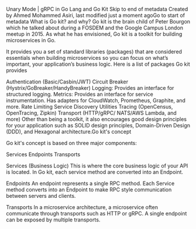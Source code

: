 Unary Mode | gRPC in Go Lang and Go Kit
Skip to end of metadata
Created by Ahmed Mohammed Asiri, last modified just a moment agoGo to start of metadata
What is Go kit? and why?
Go kit is the brain child of Peter Bourgon which he talked about during a FOSDEM and the Google Campus London meetup in 2015. As what he has envisioned, Go kit is a toolkit for building microservices in Go.

It provides you a set of standard libraries (packages) that are considered essentials when building microservices so you can focus on what’s important, your application’s business logic. Here is a list of packages Go kit provides

Authentication (Basic/Casbin/JWT)
Circuit Breaker (Hystrix/GoBreaker/HandyBreaker)
Logging: Provides an interface for structured logging.
Metrics: Provides an interface for service instrumentation. Has adapters for CloudWatch, Prometheus, Graphite, and more.
Rate Limiting
Service Discovery Utilities
Tracing (OpenCensus, OpenTracing, Zipkin)
Transport (HTTP/gRPC/ NATS/AWS Lambda, and more)
Other than being a toolkit, it also encourages good design principles for your application such as SOLID design principles, Domain-Driven Design (DDD), and Hexagonal architecture.Go kit's concept

Go kit's concept is based on three major components:

Services
Endpoints
Transports

Services (Business Logic)
This is where the core business logic of your API is located. In Go kit, each service method are converted into an Endpoint.

Endpoints
An endpoint represents a single RPC method. Each Service method converts into an Endpoint to make RPC style communication between servers and clients.

Transports
In a microservice architecture, a microservice often communicate through transports such as HTTP or gRPC. A single endpoint can be exposed by multiple transports.
